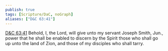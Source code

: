 ```yaml
---
publish: true
tags: [Scripture/DaC, noGraph]
aliases: ["D&C 63:41"]
---
```

[D&C 63:41](https://churchofjesuschrist.org/study/scriptures/dc-testament/dc/63?lang=eng&id=p41#p41) Behold, I, the Lord, will give unto my servant Joseph Smith, Jun., power that he shall be enabled to discern by the Spirit those who shall go up unto the land of Zion, and those of my disciples who shall tarry.
